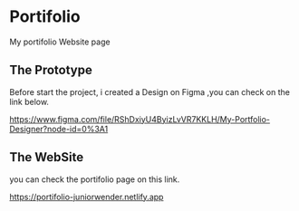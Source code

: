 # Portifolio

My portifolio Website page

## The Prototype

Before start the project, i created a Design on Figma ,you can check on the link below.

https://www.figma.com/file/RShDxiyU4ByizLvVR7KKLH/My-Portfolio-Designer?node-id=0%3A1

## The WebSite

you can check the portifolio page on this link.

https://portifolio-juniorwender.netlify.app